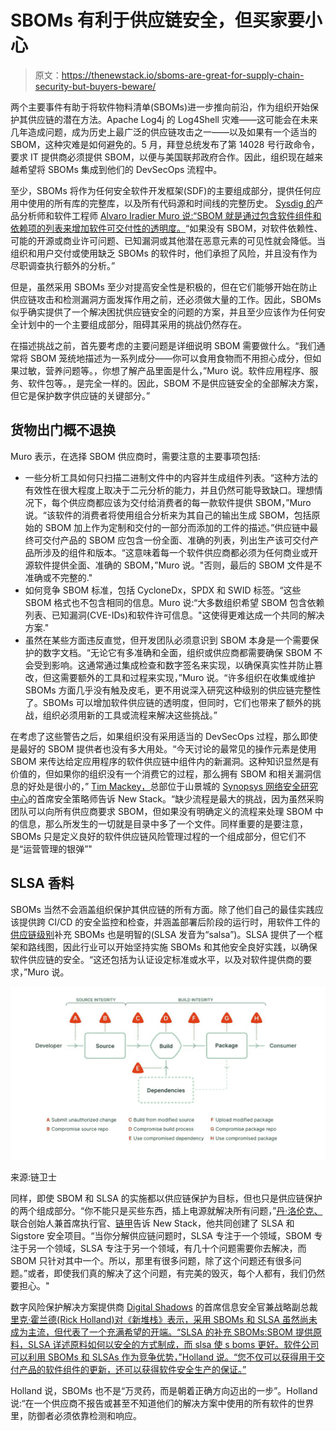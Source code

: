 # SBOMs 有利于供应链安全，但买家要小心

> 原文：<https://thenewstack.io/sboms-are-great-for-supply-chain-security-but-buyers-beware/>

两个主要事件有助于将软件物料清单(SBOMs)进一步推向前沿，作为组织开始保护其供应链的潜在方法。Apache Log4j 的 Log4Shell 灾难——这可能会在未来几年造成问题，成为历史上最广泛的供应链攻击之一——以及如果有一个适当的 SBOM，这种灾难是如何避免的。5 月，拜登总统发布了第 14028 号行政命令，要求 IT 提供商必须提供 SBOM，以便与美国联邦政府合作。因此，组织现在越来越希望将 SBOMs 集成到他们的 DevSecOps 流程中。

至少，SBOMs 将作为任何安全软件开发框架(SDF)的主要组成部分，提供任何应用中使用的所有库的完整库，以及所有代码源和时间线的完整历史。 [Sysdig 的](https://sysdig.com/)产品分析师和软件工程师 [Alvaro Iradier Muro 说:“SBOM 就是通过包含软件组件和依赖项的列表来增加软件可交付性的透明度。](https://es.linkedin.com/in/airadier)“如果没有 SBOM，对软件依赖性、可能的开源或商业许可问题、已知漏洞或其他潜在恶意元素的可见性就会降低。当组织和用户交付或使用缺乏 SBOMs 的软件时，他们承担了风险，并且没有作为尽职调查执行额外的分析。”

但是，虽然采用 SBOMs 至少对提高安全性是积极的，但在它们能够开始在防止供应链攻击和检测漏洞方面发挥作用之前，还必须做大量的工作。因此，SBOMs 似乎确实提供了一个解决困扰供应链安全的问题的方案，并且至少应该作为任何安全计划中的一个主要组成部分，阻碍其采用的挑战仍然存在。

在描述挑战之前，首先要考虑的主要问题是详细说明 SBOM 需要做什么。“我们通常将 SBOM 笼统地描述为一系列成分——你可以食用食物而不用担心成分，但如果过敏，营养问题等。，你想了解产品里面是什么，”Muro 说。软件应用程序、服务、软件包等。，是完全一样的。因此，SBOM 不是供应链安全的全部解决方案，但它是保护数字供应链的关键部分。”

## 货物出门概不退换

Muro 表示，在选择 SBOM 供应商时，需要注意的主要事项包括:

*   一些分析工具如何只扫描二进制文件中的内容并生成组件列表。“这种方法的有效性在很大程度上取决于二元分析的能力，并且仍然可能导致缺口。理想情况下，每个供应商都应该为交付给消费者的每一款软件提供 SBOM，”Muro 说。“该软件的消费者将使用组合分析来为其自己的输出生成 SBOM，包括原始的 SBOM 加上作为定制和交付的一部分而添加的工件的描述。”供应链中最终可交付产品的 SBOM 应包含一份全面、准确的列表，列出生产该可交付产品所涉及的组件和版本。“这意味着每一个软件供应商都必须为任何商业或开源软件提供全面、准确的 SBOM，”Muro 说。"否则，最后的 SBOM 文件是不准确或不完整的."
*   如何竞争 SBOM 标准，包括 CycloneDx，SPDX 和 SWID 标签。“这些 SBOM 格式也不包含相同的信息。Muro 说:“大多数组织希望 SBOM 包含依赖列表、已知漏洞(CVE-IDs)和软件许可信息。"这使得更难达成一个共同的解决方案."
*   虽然在某些方面违反直觉，但开发团队必须意识到 SBOM 本身是一个需要保护的数字文档。“无论它有多准确和全面，组织或供应商都需要确保 SBOM 不会受到影响。这通常通过集成检查和数字签名来实现，以确保真实性并防止篡改，但这需要额外的工具和过程来实现，”Muro 说。“许多组织在收集或维护 SBOMs 方面几乎没有触及皮毛，更不用说深入研究这种级别的供应链完整性了。SBOMs 可以增加软件供应链的透明度，但同时，它们也带来了额外的挑战，组织必须用新的工具或流程来解决这些挑战。”

在考虑了这些警告之后，如果组织没有采用适当的 DevSecOps 过程，那么即使是最好的 SBOM 提供者也没有多大用处。“今天讨论的最常见的操作元素是使用 SBOM 来传达给定应用程序的软件供应链中组件内的新漏洞。这种知识显然是有价值的，但如果你的组织没有一个消费它的过程，那么拥有 SBOM 和相关漏洞信息的好处是很小的，” [Tim Mackey，](https://www.linkedin.com/in/mackeytim)总部位于山景城的 [Synopsys 网络安全研究中心](https://www.synopsys.com/software-integrity/cybersecurity-research-center.html)的首席安全策略师告诉 New Stack。“缺少流程是最大的挑战，因为虽然采购团队可以向所有供应商要求 SBOM，但如果没有明确定义的流程来处理 SBOM 中的信息，那么所发生的一切就是目录中多了一个文件。同样重要的是要注意，SBOMs 只是定义良好的软件供应链风险管理过程的一个组成部分，但它们不是“运营管理的银弹”"

## SLSA 香料

SBOMs 当然不会涵盖组织保护其供应链的所有方面。除了他们自己的最佳实践应该提供跨 CI/CD 的安全监控和检查，并涵盖部署后阶段的运行时，用软件工件的[供应链级别](https://security.googleblog.com/2021/06/introducing-slsa-end-to-end-framework.html)补充 SBOMs 也是明智的(SLSA 发音为“salsa”)。SLSA 提供了一个框架和路线图，因此行业可以开始坚持实施 SBOMs 和其他安全良好实践，以确保软件供应链的安全。“这还包括为认证设定标准或水平，以及对软件提供商的要求，”Muro 说。

![](img/dcb46693595f03796c9ca620ec9b041f.png)

来源:链卫士

同样，即使 SBOM 和 SLSA 的实施都以供应链保护为目标，但也只是供应链保护的两个组成部分。“你不能只是买些东西，插上电源就解决所有问题，”[丹·洛伦克、](https://www.linkedin.com/in/danlorenc)联合创始人兼首席执行官、[链甲](https://www.chainguard.dev/)告诉 New Stack，他共同创建了 SLSA 和 Sigstore 安全项目。“当你分解供应链问题时，SLSA 专注于一个领域，SBOM 专注于另一个领域，SLSA 专注于另一个领域，有几十个问题需要你去解决，而 SBOM 只针对其中一个。所以，那里有很多问题，除了这个问题还有很多问题。”或者，即使我们真的解决了这个问题，有完美的毁灭，每个人都有，我们仍然要担心。"

数字风险保护解决方案提供商 [Digital Shadows](https://www.digitalshadows.com/) 的首席信息安全官兼战略副总裁[里克·霍兰德(Rick Holland)对《新堆栈》表示，采用 SBOMs 和 SLSA 虽然尚未成为主流，但代表了一个充满希望的开端。“SLSA 的补充 SBOMs:SBOM 提供原料，SLSA 详述原料如何以安全的方式制成，而 slsa 使 s boms 更好。软件公司可以利用 SBOMs 和 SLSAs 作为竞争优势，”Holland 说。“您不仅可以获得用于交付产品的软件组件的更新，还可以获得软件安全生产的保证。”](https://www.linkedin.com/in/rickhholland/)

Holland 说，SBOMs 也不是“万灵药，而是朝着正确方向迈出的一步”。Holland 说:“在一个供应商不报告或甚至不知道他们的解决方案中使用的所有软件的世界里，防御者必须依靠检测和响应。

<svg xmlns:xlink="http://www.w3.org/1999/xlink" viewBox="0 0 68 31" version="1.1"><title>Group</title> <desc>Created with Sketch.</desc></svg>
